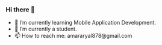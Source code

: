### Hi there 👋
<ul>
  <li> 🌱 I’m currently learning Mobile Application Development. </li>
  <li> 🔭 I’m currently a student. </li>
  <li> 📫 How to reach me: <a>amararyal878@gmail.com</a> </li>
</ul>



<!--
**amar-aryal/amar-aryal** is a ✨ _special_ ✨ repository because its `README.md` (this file) appears on your GitHub profile.

Here are some ideas to get you started:

- 🔭 I’m currently working on ...
- 🌱 I’m currently learning Mobile Application Development
- 👯 I’m looking to collaborate on ...
- 🤔 I’m looking for help with ...
- 💬 Ask me about ...
- 📫 How to reach me: ...
- 😄 Pronouns: ...
- ⚡ Fun fact: ...
-->
